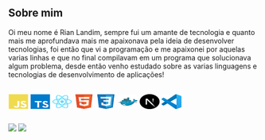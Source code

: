 ## Sobre mim

Oi meu nome é Rian Landim, sempre fui um amante de tecnologia e quanto mais me aprofundava mais me apaixonava pela ideia de desenvolver tecnologias, foi então que vi a programação e me apaixonei por aquelas varias linhas e que no final compilavam em um programa que solucionava algum problema, desde então venho estudado sobre as varias linguagens e tecnologias de desenvolvimento de aplicações!

<div style="display: inline_block width: 100%"><br>
  <img align="center" alt="Js" height="30" width="40" src="https://raw.githubusercontent.com/devicons/devicon/master/icons/javascript/javascript-plain.svg">
  <img align="center" alt="Ts" height="30" width="40" src="https://raw.githubusercontent.com/devicons/devicon/master/icons/typescript/typescript-plain.svg">
  <img align="center" alt="React" height="30" width="40" src="https://raw.githubusercontent.com/devicons/devicon/master/icons/react/react-original.svg">
  <img align="center" alt="TML" height="30" width="40" src="https://raw.githubusercontent.com/devicons/devicon/master/icons/html5/html5-original.svg">
  <img align="center" alt="CSS" height="30" width="40" src="https://raw.githubusercontent.com/devicons/devicon/master/icons/css3/css3-original.svg">
  <img align="center" alt="Python" height="30" width="40" src="https://raw.githubusercontent.com/devicons/devicon/master/icons/docker/docker-original.svg">
  <img align="center" alt="Python" height="30" width="40" src="https://raw.githubusercontent.com/devicons/devicon/master/icons/nextjs/nextjs-original.svg">
  <img align="center" alt="Python" height="30" width="40" src="https://raw.githubusercontent.com/devicons/devicon/master/icons/vscode/vscode-original.svg">

</div>
  
  ##
 
<div> 
  <a href = "mailto:rianlandim222@gmail.com"><img src="https://img.shields.io/badge/-Gmail-%23333?style=for-the-badge&logo=gmail&logoColor=white" target="_blank"></a>
  <a href="https://www.linkedin.com/in/rian-landim/" target="_blank"><img src="https://img.shields.io/badge/-LinkedIn-%230077B5?style=for-the-badge&logo=linkedin&logoColor=white" target="_blank"></a> 
</div>
